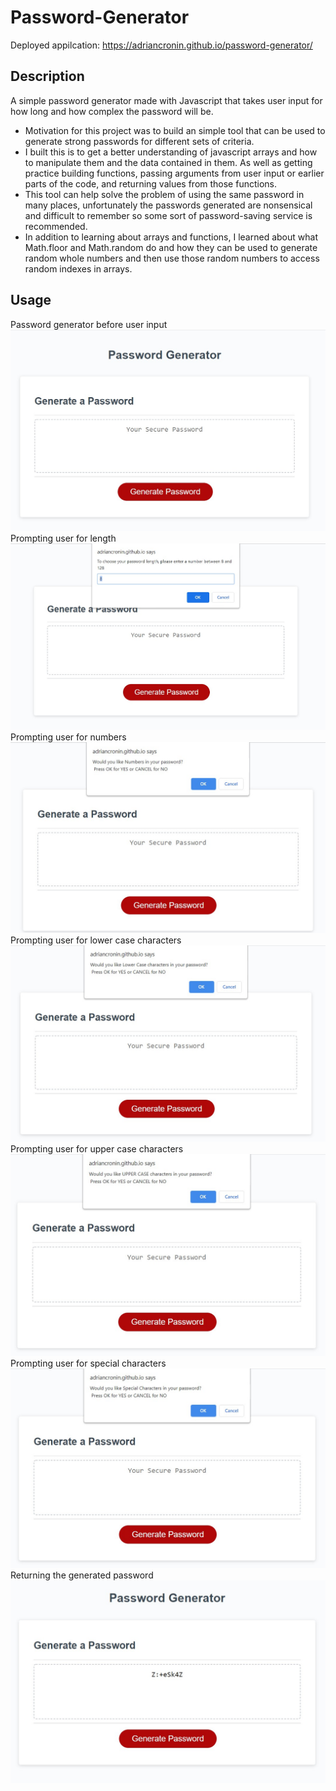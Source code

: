 # Password-Generator

Deployed appilcation: https://adriancronin.github.io/password-generator/

## Description
A simple password generator made with Javascript that takes user input for how long and how complex the password will be.
* Motivation for this project was to build an simple tool that can be used to generate strong passwords for different sets of criteria.
* I built this is to get a better understanding of javascript arrays and how to manipulate them and the data contained in them. As well as getting practice building functions, passing arguments from user input or earlier parts of the code, and returning values from those functions.
* This tool can help solve the problem of using the same password in many places, unfortunately the passwords generated are nonsensical and difficult to remember so some sort of password-saving service is recommended.
* In addition to learning about arrays and functions, I learned about what Math.floor and Math.random do and how they can be used to generate random whole numbers and then use those random numbers to access random indexes in arrays.

## Usage

Password generator before user input
![Password generator before user input](./images/generator-blank.jpg)
Prompting user for length
![Prompting user for length](./images/generator-length.jpg)
Prompting user for numbers
![Prompting user for numbers](./images/generator-numbers.jpg)
Prompting user for lower case characters
![Prompting user for lower case characters](./images/generator-lower.jpg)
Prompting user for upper case characters
![Prompting user for upper case characters](./images/generator-upper.jpg)
Prompting user for special characters
![Prompting user for special characters](./images/generator-special.jpg)
Returning the generated password
![Prompting user for length](./images/generator-password.jpg)